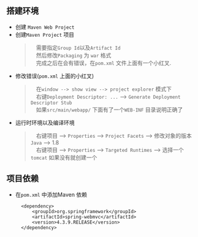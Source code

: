 

## 搭建环境
- 创建 `Maven Web Project`
- 创建`Maven Project` 项目
    > &emsp;需要指定`Group Id`以及`Artifact Id` <br>
    > &emsp;然后修改`Packaging` 为 `war` 格式<br>
    > &emsp;完成之后在会有错误，在`pom.xml` 文件上面有一个小红叉.<br>
- 修改错误(`pom.xml` 上面的小红叉)
    > &emsp;在`window --> show view --> project explorer` 模式下<br>
    > &emsp;右键`Deployment Descriptor: ...`  --> `Generate Deployment Descriptor Stub`<br>
    > &emsp;如果`src/main/webapp/` 下面有了一个`WEB-INF` 目录说明正确了<br>
- 运行时环境以及编译环境
    > &emsp;右键项目  --> `Properties` -->  `Project Facets` --> 修改对象的版本  `Java`  -->  1.8<br>
    > &emsp;右键项目  --> `Properties` -->  `Targeted Runtimes` --> 选择一个`tomcat`  如果没有就创建一个<br>

## 项目依赖
- 在`pom.xml` 中添加Maven 依赖

        <dependency>
			<groupId>org.springframework</groupId>
			<artifactId>spring-webmvc</artifactId>
			<version>4.3.9.RELEASE</version>
		</dependency>

